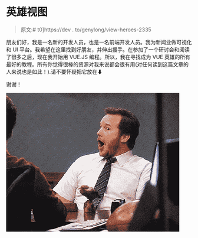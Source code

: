 # 英雄视图

> 原文:# t0]https://dev . to/genylong/view-heroes-2335

朋友们好，我是一名新的开发人员，也是一名前端开发人员。我为新闻业做可视化和 UI 平台。我希望在这里找到好朋友，并伸出援手。在参加了一个研讨会和阅读了很多之后，现在我开始用 VUE.JS 编程。所以，我在寻找成为 VUE 英雄的所有最好的教程。所有你觉得很棒的资源对我来说都会很有用(对任何读到这篇文章的人来说也是如此！).请不要怀疑把它放在⬇

谢谢！

[![Alt text of image](img/13352287bf7543646bb85a6d20450747.png)](https://i.giphy.com/media/5VKbvrjxpVJCM/giphy.gif)